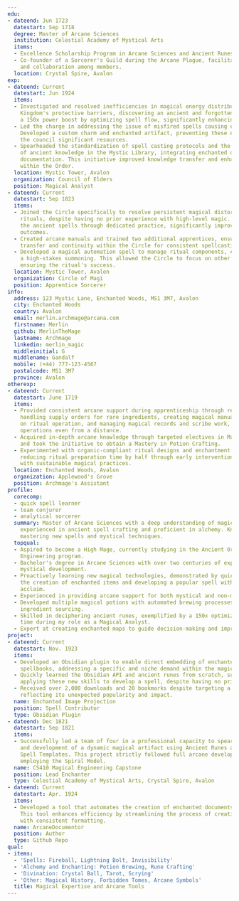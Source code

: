 ```yaml
---
edu:
- dateend: Jun 1723
  datestart: Sep 1718
  degree: Master of Arcane Sciences
  institution: Celestial Academy of Mystical Arts
  items:
  - Excellence Scholarship Program in Arcane Sciences and Ancient Runes.
  - Co-founder of a Sorcerer's Guild during the Arcane Plague, facilitating communication
    and collaboration among members.
  location: Crystal Spire, Avalon
exp:
- dateend: Current
  datestart: Jun 1924
  items:
  - Investigated and resolved inefficiencies in magical energy distribution for the
    Kingdom's protective barriers, discovering an ancient and forgotten ritual. Achieved
    a 150x power boost by optimizing spell flow, significantly enhancing defense capabilities.
  - Led the charge in addressing the issue of misfired spells causing unintended transformations.
    Developed a custom charm and enchanted artifact, preventing these errors and saving
    the council significant resources.
  - Spearheaded the standardization of spell casting protocols and the preservation
    of ancient knowledge in the Mystic Library, integrating enchanted quills for seamless
    documentation. This initiative improved knowledge transfer and enhanced collaboration
    within the Order.
  location: Mystic Tower, Avalon
  organization: Council of Elders
  position: Magical Analyst
- dateend: Current
  datestart: Sep 1823
  items:
  - Joined the Circle specifically to resolve persistent magical distortions during
    rituals, despite having no prior experience with high-level magic. Quickly mastered
    the ancient spells through dedicated practice, significantly improving ritual
    outcomes.
  - Created arcane manuals and trained two additional apprentices, ensuring knowledge
    transfer and continuity within the Circle for consistent spellcasting.
  - Developed a magical automation spell to manage ritual components, crucial during
    a high-stakes summoning. This allowed the Circle to focus on other critical tasks,
    ensuring the ritual's success.
  location: Mystic Tower, Avalon
  organization: Circle of Magi
  position: Apprentice Sorcerer
info:
  address: 123 Mystic Lane, Enchanted Woods, MS1 3M7, Avalon
  city: Enchanted Woods
  country: Avalon
  email: merlin.archmage@arcana.com
  firstname: Merlin
  github: MerlinTheMage
  lastname: Archmage
  linkedin: merlin_magic
  middleinitial: G
  middlename: Gandalf
  mobile: (+44) 777-123-4567
  postalcode: MS1 3M7
  province: Avalon
otherexp:
- dateend: Current
  datestart: June 1719
  items:
  - Provided consistent arcane support during apprenticeship through remote spellcasting,
    handling supply orders for rare ingredients, creating magical manuals, instructing
    on ritual operation, and managing magical records and scribe work, ensuring smooth
    operations even from a distance.
  - Acquired in-depth arcane knowledge through targeted electives in Magical Flora
    and took the initiative to obtain a Mastery in Potion Crafting.
  - Experimented with organic-compliant ritual designs and enchantment methods, significantly
    reducing ritual preparation time by half through early intervention, while aligning
    with sustainable magical practices.
  location: Enchanted Woods, Avalon
  organization: Applewood's Grove
  position: Archmage's Assistant
profile:
  corecomp:
  - quick spell learner
  - team conjurer
  - analytical sorcerer
  summary: Master of Arcane Sciences with a deep understanding of magical artifacts,
    experienced in ancient spell crafting and proficient in alchemy. Known for rapidly
    mastering new spells and mystical techniques.
  topqual:
  - Aspired to become a High Mage, currently studying in the Ancient Order's Arcane
    Engineering program.
  - Bachelor's degree in Arcane Sciences with over two centuries of experience in
    mystical development.
  - Proactively learning new magical technologies, demonstrated by quickly mastering
    the creation of enchanted items and developing a popular spell with widespread
    acclaim.
  - Experienced in providing arcane support for both mystical and non-mystical beings.
  - Developed multiple magical potions with automated brewing processes and arcane
    ingredient sourcing.
  - Skilled in deciphering ancient runes, exemplified by a 150x optimization in casting
    time during my role as a Magical Analyst.
  - Expert at creating enchanted maps to guide decision-making and improve quest outcomes.
project:
- dateend: Current
  datestart: Nov. 1923
  items:
  - Developed an Obsidian plugin to enable direct embedding of enchanted images in
    spellbooks, addressing a specific and niche demand within the magical community.
  - Quickly learned the Obsidian API and ancient runes from scratch, successfully
    applying these new skills to develop a spell, despite having no prior experience.
  - Received over 2,000 downloads and 20 bookmarks despite targeting a niche audience,
    reflecting its unexpected popularity and impact.
  name: Enchanted Image Projection
  position: Spell Contributor
  type: Obsidian Plugin
- dateend: Dec 1821
  datestart: Sep 1821
  items:
  - Successfully led a team of four in a professional capacity to spearhead the design
    and development of a dynamic magical artifact using Ancient Runes and integrated
    Spell Templates. This project strictly followed full arcane development cycles,
    employing the Spiral Model.
  name: CS410 Magical Engineering Capstone
  position: Lead Enchanter
  type: Celestial Academy of Mystical Arts, Crystal Spire, Avalon
- dateend: Current
  datestart: Apr. 1924
  items:
  - Developed a tool that automates the creation of enchanted documents using ArcaneTemplates.
    This tool enhances efficiency by streamlining the process of creating spell scrolls
    with consistent formatting.
  name: ArcaneDocumentor
  position: Author
  type: Github Repo
qual:
- items:
  - 'Spells: Fireball, Lightning Bolt, Invisibility'
  - 'Alchemy and Enchanting: Potion Brewing, Rune Crafting'
  - 'Divination: Crystal Ball, Tarot, Scrying'
  - 'Other: Magical History, Forbidden Tomes, Arcane Symbols'
  title: Magical Expertise and Arcane Tools
---
```

